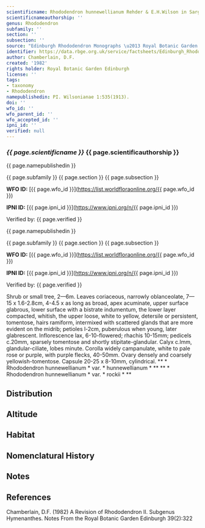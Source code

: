 ```yaml
---
scientificname: Rhododendron hunnewellianum Rehder & E.H.Wilson in Sargent (ed.)
scientificnameauthorship: ''
genus: Rhododendron
subfamily: ''
section: ''
subsection: ''
source: "Edinburgh Rhododendron Monographs \u2013 Royal Botanic Garden Edinburgh"
identifier: https://data.rbge.org.uk/service/factsheets/Edinburgh_Rhododendron_Monographs.xhtml
author: Chamberlain, D.F.
created: '1982'
rights holder: Royal Botanic Garden Edinburgh
license: ''
tags:
- taxonomy
- Rhododendron
namepublishedin: PI. Wilsonianae 1:535(1913).
doi: ''
wfo_id: ''
wfo_parent_id: ''
wfo_accepted_id: ''
ipni_id: ''
verified: null
---
```

### _{{ page.scientificname }}_ {{ page.scientificauthorship }}
 {{ page.namepublishedin }}

{{ page.subfamily }} {{ page.section }} {{ page.subsection }}

**WFO ID:** [{{ page.wfo_id }}](https://list.worldfloraonline.org/{{ page.wfo_id }})

**IPNI ID:** [{{ page.ipni_id }}](https://www.ipni.org/n/{{ page.ipni_id }})

Verified by: {{ page.verified }}

 {{ page.namepublishedin }}

{{ page.subfamily }} {{ page.section }} {{ page.subsection }}

**WFO ID:** [{{ page.wfo_id }}](https://list.worldfloraonline.org/{{ page.wfo_id }})

**IPNI ID:** [{{ page.ipni_id }}](https://www.ipni.org/n/{{ page.ipni_id }})

Verified by: {{ page.verified }}



Shrub or small tree, 2—6m. Leaves coriaceous, narrowly oblanceolate, 7—15 x 1.6-2.8cm, 4-4.5 x as long as broad, apex acuminate, upper surface glabrous, lower surface with a bistrate indumentum, the lower layer compacted, whitish, the upper loose, white to yellow, detersile or persistent, tomentose, hairs ramiform, intermixed with scattered glands that are more evident on the midrib; petioles l-2cm, puberulous when young, later glabrescent. Inflorescence lax, 6-10-flowered; rhachis 10-15mm; pedicels c.20mm, sparsely tomentose and shortly stipitate-glandular. Calyx c.lmm, glandular-ciliate, lobes minute. Corolla widely campanulate, white to pale rose or purple, with purple flecks, 40-50mm. Ovary densely and coarsely yellowish-tomentose. Capsule 20-25 x 8-10mm, cylindrical. ** * Rhododendron hunnewellianum * var. * hunnewellianum * ** ** * Rhododendron hunnewellianum * var. * rockii * **

## Distribution


## Altitude


## Habitat


## Nomenclatural History

                       
## Notes


## References

Chamberlain, D.F. (1982) A Revision of Rhododendron II. Subgenus Hymenanthes. Notes From the Royal Botanic Garden Edinburgh 39(2):322
